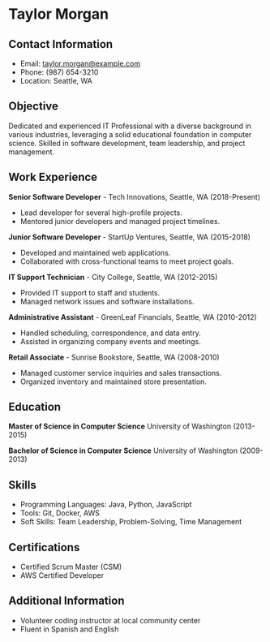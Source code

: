 # Taylor Morgan

## Contact Information
- Email: taylor.morgan@example.com
- Phone: (987) 654-3210
- Location: Seattle, WA

## Objective
Dedicated and experienced IT Professional with a diverse background in various industries, leveraging a solid educational foundation in computer science. Skilled in software development, team leadership, and project management.

## Work Experience

**Senior Software Developer** - Tech Innovations, Seattle, WA (2018-Present)
- Lead developer for several high-profile projects.
- Mentored junior developers and managed project timelines.

**Junior Software Developer** - StartUp Ventures, Seattle, WA (2015-2018)
- Developed and maintained web applications.
- Collaborated with cross-functional teams to meet project goals.

**IT Support Technician** - City College, Seattle, WA (2012-2015)
- Provided IT support to staff and students.
- Managed network issues and software installations.

**Administrative Assistant** - GreenLeaf Financials, Seattle, WA (2010-2012)
- Handled scheduling, correspondence, and data entry.
- Assisted in organizing company events and meetings.

**Retail Associate** - Sunrise Bookstore, Seattle, WA (2008-2010)
- Managed customer service inquiries and sales transactions.
- Organized inventory and maintained store presentation.

## Education

**Master of Science in Computer Science**
University of Washington (2013-2015)

**Bachelor of Science in Computer Science**
University of Washington (2009-2013)

## Skills
- Programming Languages: Java, Python, JavaScript
- Tools: Git, Docker, AWS
- Soft Skills: Team Leadership, Problem-Solving, Time Management

## Certifications
- Certified Scrum Master (CSM)
- AWS Certified Developer

## Additional Information
- Volunteer coding instructor at local community center
- Fluent in Spanish and English
